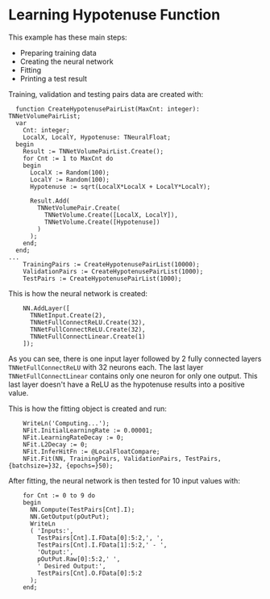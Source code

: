 # Learning Hypotenuse Function

This example has these main steps:
* Preparing training data
* Creating the neural network
* Fitting
* Printing a test result

Training, validation and testing pairs data are created with:
```
  function CreateHypotenusePairList(MaxCnt: integer): TNNetVolumePairList;
  var
    Cnt: integer;
    LocalX, LocalY, Hypotenuse: TNeuralFloat;
  begin
    Result := TNNetVolumePairList.Create();
    for Cnt := 1 to MaxCnt do
    begin
      LocalX := Random(100);
      LocalY := Random(100);
      Hypotenuse := sqrt(LocalX*LocalX + LocalY*LocalY);

      Result.Add(
        TNNetVolumePair.Create(
          TNNetVolume.Create([LocalX, LocalY]),
          TNNetVolume.Create([Hypotenuse])
        )
      );
    end;
  end;
...
    TrainingPairs := CreateHypotenusePairList(10000);
    ValidationPairs := CreateHypotenusePairList(1000);
    TestPairs := CreateHypotenusePairList(1000);
```

This is how the neural network is created:
```
    NN.AddLayer([
      TNNetInput.Create(2),
      TNNetFullConnectReLU.Create(32),
      TNNetFullConnectReLU.Create(32),
      TNNetFullConnectLinear.Create(1)
    ]);
```

As you can see, there is one input layer followed by 2 fully connected layers `TNNetFullConnectReLU` with 32 neurons each. The last layer `TNNetFullConnectLinear` contains only one neuron for only one output. This last layer doesn't have a ReLU as the hypotenuse results into a positive value.

This is how the fitting object is created and run:
```
    WriteLn('Computing...');
    NFit.InitialLearningRate := 0.00001;
    NFit.LearningRateDecay := 0;
    NFit.L2Decay := 0;
    NFit.InferHitFn := @LocalFloatCompare;
    NFit.Fit(NN, TrainingPairs, ValidationPairs, TestPairs, {batchsize=}32, {epochs=}50);
```

After fitting, the neural network is then tested for 10 input values with:
```
    for Cnt := 0 to 9 do
    begin
      NN.Compute(TestPairs[Cnt].I);
      NN.GetOutput(pOutPut);
      WriteLn
      ( 'Inputs:',
        TestPairs[Cnt].I.FData[0]:5:2,', ',
        TestPairs[Cnt].I.FData[1]:5:2,' - ',
        'Output:',
        pOutPut.Raw[0]:5:2,' ',
        ' Desired Output:',
        TestPairs[Cnt].O.FData[0]:5:2
      );
    end;
```
